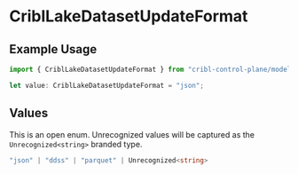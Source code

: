 # CriblLakeDatasetUpdateFormat

## Example Usage

```typescript
import { CriblLakeDatasetUpdateFormat } from "cribl-control-plane/models";

let value: CriblLakeDatasetUpdateFormat = "json";
```

## Values

This is an open enum. Unrecognized values will be captured as the `Unrecognized<string>` branded type.

```typescript
"json" | "ddss" | "parquet" | Unrecognized<string>
```